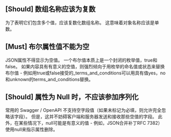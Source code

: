 ## [Should] 数组名称应该为复数
为了表明它们包含多个值，应该复数化数组名称。 这意味着对象名称应该是单数。

## [Must] 布尔属性值不能为空
JSON属性不得显示为空值。 一个布尔值本质上是一个封闭的枚举值，true和false。 如果内容具有有意义的空值，则强烈倾向于用枚举的命名值或状态来替换布尔值 - 例如用true或false接受的_terms_and_conditions可以用具有值yes，no和unknown的terms_and_conditions替换。

## [Should] 属性为 Null 时，不应该参加序列化
常用的 Swagger / OpenAPI 不支持空字段值（如果未标记为必填，则允许完全忽略该字段）。 但是，这并不妨碍客户端和服务器发送和接收那些空值的字段。 此外，在某些情况下，null可能是有意义的值 - 例如，JSON合并补丁RFC 7382）使用null来指示属性删除。